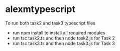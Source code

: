 # alexmtypescript

To run both task2 and task3 typescript files
- run npm install to install all required modules
- run tsc task2.ts and then node task2.js for Task 2
- run tsc task3.ts and then node task3.js for Task 3